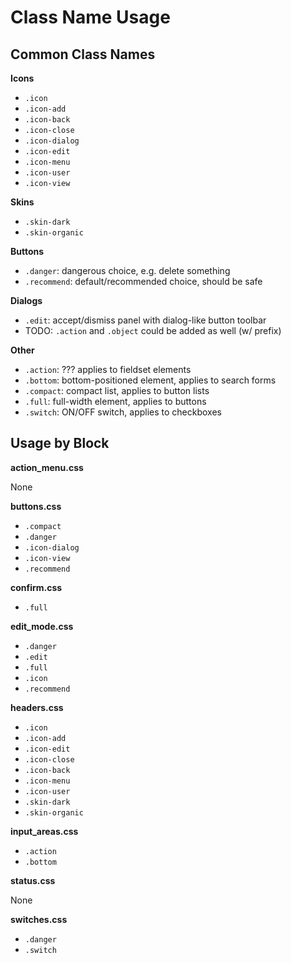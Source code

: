 Class Name Usage
================

Common Class Names
------------------

**Icons**

* `.icon`
* `.icon-add`
* `.icon-back`
* `.icon-close`
* `.icon-dialog`
* `.icon-edit`
* `.icon-menu`
* `.icon-user`
* `.icon-view`

**Skins**

* `.skin-dark`
* `.skin-organic`

**Buttons**

* `.danger`: dangerous choice, e.g. delete something
* `.recommend`: default/recommended choice, should be safe

**Dialogs**

* `.edit`: accept/dismiss panel with dialog-like button toolbar
* TODO: `.action` and `.object` could be added as well (w/ prefix)

**Other**

* `.action`: ??? applies to fieldset elements
* `.bottom`: bottom-positioned element, applies to search forms
* `.compact`: compact list, applies to button lists
* `.full`: full-width element, applies to buttons
* `.switch`: ON/OFF switch, applies to checkboxes

Usage by Block
--------------

**action_menu.css**

None

**buttons.css**

* `.compact`
* `.danger`
* `.icon-dialog`
* `.icon-view`
* `.recommend`

**confirm.css**

* `.full`

**edit_mode.css**

* `.danger`
* `.edit`
* `.full`
* `.icon`
* `.recommend`

**headers.css**

* `.icon`
* `.icon-add`
* `.icon-edit`
* `.icon-close`
* `.icon-back`
* `.icon-menu`
* `.icon-user`
* `.skin-dark`
* `.skin-organic`

**input_areas.css**

* `.action`
* `.bottom`

**status.css**

None

**switches.css**

* `.danger`
* `.switch`


